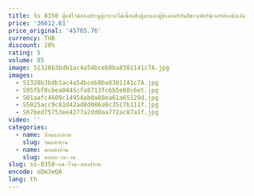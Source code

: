 ```yaml
---
title: Ss 8350 ตู้แช่ไวน์สองประตูตู้กระจกไม้เนื้อแข็งตู้ตกแต่งตู้ข้างอเมริกันสีขาวเฟอร์นิเจอร์ห้องนั่งเล่น
price: '36612.61'
price_original: '45765.76'
currency: THB
discount: 20%
rating: 5
volume: 85
image: S1328b3bdb1ac4a54bceb8ba8381141c7A.jpg
images:
  - S1328b3bdb1ac4a54bceb8ba8381141c7A.jpg
  - S95fbf8cbea0445cfa8713fc6b5e88c6et.jpg
  - S01aafc4609c14954ab0a88ea61a65129d.jpg
  - S5025acc9c81d42ad8d086a9c35c7b111f.jpg
  - S67bed75753ee4277a2dd0aa772ac87a1f.jpg
video: ''
categories:
  - name: บ้านและสวน
    slug: านและสวน
  - name: ตกแต่งบ้าน
    slug: ตกแต-งบ-าน
slug: ss-8350-แช-ไวน-สองประต
encode: oDm3eQA
lang: th
---
```

  